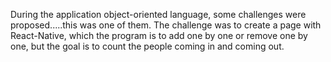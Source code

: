 During the application object-oriented language, some challenges were proposed.....this was one of them. The challenge was to create a page with React-Native, which the program is to add one by one or remove one by one, but the goal is to count the people coming in and coming out.

